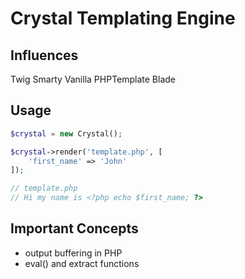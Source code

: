 # Crystal Templating Engine

## Influences
Twig
Smarty
Vanilla PHPTemplate
Blade

## Usage
```php
$crystal = new Crystal();

$crystal->render('template.php', [
    'first_name' => 'John'
]);

// template.php
// Hi my name is <?php echo $first_name; ?>
```

## Important Concepts
- output buffering in PHP
- eval() and extract functions
